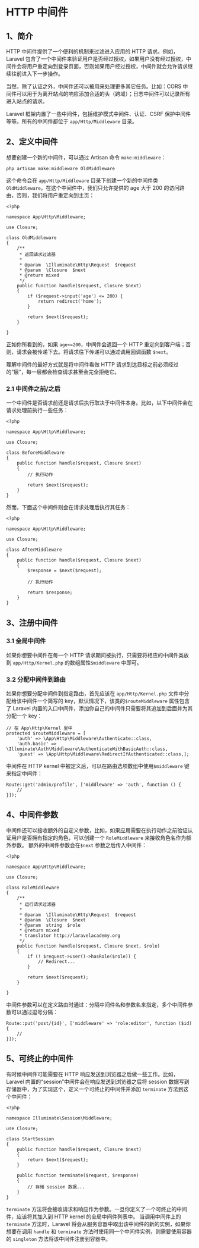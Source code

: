 # HTTP 中间件

## 1、简介

HTTP 中间件提供了一个便利的机制来过滤进入应用的 HTTP 请求。例如，Laravel 包含了一个中间件来验证用户是否经过授权，如果用户没有经过授权，中间件会将用户重定向到登录页面，否则如果用户经过授权，中间件就会允许请求继续往前进入下一步操作。

当然，除了认证之外，中间件还可以被用来处理更多其它任务。比如：CORS 中间件可以用于为离开站点的响应添加合适的头（跨域）；日志中间件可以记录所有进入站点的请求。

Laravel 框架内置了一些中间件，包括维护模式中间件、认证、CSRF 保护中间件等等。所有的中间件都位于 `app/Http/Middleware` 目录。

## 2、定义中间件

想要创建一个新的中间件，可以通过 Artisan 命令 `make:middleware`：

```
php artisan make:middleware OldMiddleware
```

这个命令会在 `app/Http/Middleware` 目录下创建一个新的中间件类 `OldMiddleware`，在这个中间件中，我们只允许提供的 age 大于 200 的访问路由，否则，我们将用户重定向到主页：

```
<?php

namespace App\Http\Middleware;

use Closure;

class OldMiddleware
{
    /**
     * 返回请求过滤器
     *
     * @param  \Illuminate\Http\Request  $request
     * @param  \Closure  $next
     * @return mixed
     */
    public function handle($request, Closure $next)
    {
        if ($request->input('age') <= 200) {
            return redirect('home');
        }

        return $next($request);
    }

}
```

正如你所看到的，如果 `age<=200`，中间件会返回一个 HTTP 重定向到客户端；否则，请求会被传递下去。将请求往下传递可以通过调用回调函数 `$next`。

理解中间件的最好方式就是将中间件看做 HTTP 请求到达目标之前必须经过的“层”，每一层都会检查请求甚至会完全拒绝它。

### 2.1 中间件之前/之后

一个中间件是否请求前还是请求后执行取决于中间件本身。比如，以下中间件会在请求处理前执行一些任务：

```
<?php

namespace App\Http\Middleware;

use Closure;

class BeforeMiddleware
{
    public function handle($request, Closure $next)
    {
        // 执行动作

        return $next($request);
    }
}
```

然而，下面这个中间件则会在请求处理后执行其任务：

```
<?php

namespace App\Http\Middleware;

use Closure;

class AfterMiddleware
{
    public function handle($request, Closure $next)
    {
        $response = $next($request);

        // 执行动作

        return $response;
    }
}
```

## 3、注册中间件

### 3.1 全局中间件

如果你想要中间件在每一个 HTTP 请求期间被执行，只需要将相应的中间件类放到 `app/Http/Kernel.php` 的数组属性`$middleware` 中即可。

### 3.2 分配中间件到路由

如果你想要分配中间件到指定路由，首先应该在 `app/Http/Kernel.php` 文件中分配给该中间件一个简写的 key，默认情况下，该类的`$routeMiddleware` 属性包含了 Laravel 内置的入口中间件，添加你自己的中间件只需要将其追加到后面并为其分配一个 key：

```
// 在 App\Http\Kernel 里中
protected $routeMiddleware = [
    'auth' => \App\Http\Middleware\Authenticate::class,
    'auth.basic' => \Illuminate\Auth\Middleware\AuthenticateWithBasicAuth::class,
    'guest' => \App\Http\Middleware\RedirectIfAuthenticated::class,];
```

中间件在 HTTP kernel 中被定义后，可以在路由选项数组中使用`$middleware` 键来指定中间件：

```
Route::get('admin/profile', ['middleware' => 'auth', function () {
    //
}]);
```

## 4、中间件参数

中间件还可以接收额外的自定义参数，比如，如果应用需要在执行动作之前验证认证用户是否拥有指定的角色，可以创建一个 `RoleMiddleware` 来接收角色名作为额外参数。
额外的中间件参数会在`$next` 参数之后传入中间件：

```
<?php

namespace App\Http\Middleware;

use Closure;

class RoleMiddleware
{
    /**
     * 运行请求过滤器
     *
     * @param  \Illuminate\Http\Request  $request
     * @param  \Closure  $next
     * @param  string  $role
     * @return mixed
     * translator http://laravelacademy.org
     */
    public function handle($request, Closure $next, $role)
    {
        if (! $request->user()->hasRole($role)) {
            // Redirect...
        }

        return $next($request);
    }

}
```

中间件参数可以在定义路由时通过：分隔中间件名和参数名来指定，多个中间件参数可以通过逗号分隔：

```
Route::put('post/{id}', ['middleware' => 'role:editor', function ($id) {
    //
}]);
```

## 5、可终止的中间件
有时候中间件可能需要在 HTTP 响应发送到浏览器之后做一些工作。比如，Laravel 内置的“session”中间件会在响应发送到浏览器之后将 session 数据写到存储器中，为了实现这个，定义一个可终止的中间件并添加 `terminate` 方法到这个中间件：


```
<?php

namespace Illuminate\Session\Middleware;

use Closure;

class StartSession
{
    public function handle($request, Closure $next)
    {
        return $next($request);
    }

    public function terminate($request, $response)
    {
        // 存储 session 数据...
    }
}
```

`terminate` 方法将会接收请求和响应作为参数。一旦你定义了一个可终止的中间件，应该将其加入到 HTTP kernel 的全局中间件列表中。
当调用中间件上的 `terminate` 方法时，Laravel 将会从服务容器中取出该中间件的新的实例，如果你想要在调用 `handle` 和 `terminate` 方法时使用同一个中间件实例，则需要使用容器的 `singleton` 方法将该中间件注册到容器中。